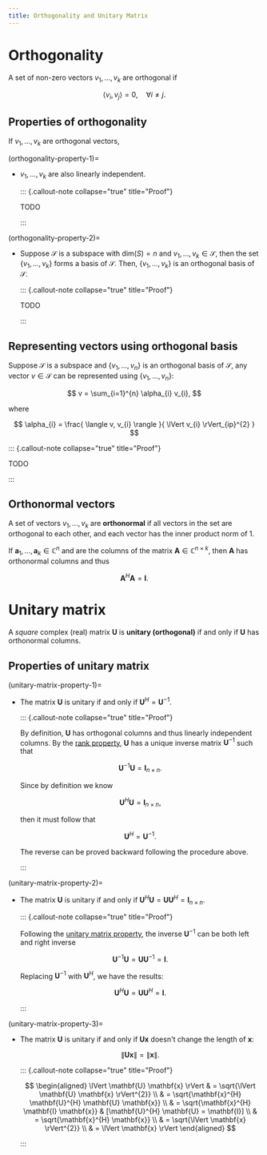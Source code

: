 ```yaml
---
title: Orthogonality and Unitary Matrix
---
```


# Orthogonality

A set of non-zero vectors $v_{1}, \dots, v_{k}$ are orthogonal if 

$$
\langle v_{i}, v_{j} \rangle = 0, \quad \forall i \neq j.
$$

## Properties of orthogonality

If $v_{1}, \dots, v_{k}$ are orthogonal vectors, 

(orthogonality-property-1)=

- $v_{1}, \dots, v_{k}$ are also linearly independent.

  ::: {.callout-note collapse="true" title="Proof"}
    
    TODO

  :::

(orthogonality-property-2)=

- Suppose $\mathcal{S}$ is a subspace with $\text{dim} (S) = n$ 
    and $v_{1}, \dots, v_{k} \in \mathcal{S}$, 
    then the set $\{ v_{1}, \dots, v_{k} \}$ forms a basis of $\mathcal{S}$.
    Then, $\{ v_{1}, \dots, v_{k} \}$ is an orthogonal basis of $\mathcal{S}$.
    
  ::: {.callout-note collapse="true" title="Proof"}
    
    TODO

  :::

## Representing vectors using orthogonal basis

Suppose $\mathcal{S}$ is a subspace and $\{ v_{1}, \dots, v_{n} \}$ is an orthogonal basis of $\mathcal{S}$, 
any vector $v \in \mathcal{S}$ can be represented using $\{ v_{1}, \dots, v_{n} \}$:

$$
v = \sum_{i=1}^{n} \alpha_{i} v_{i},
$$

where 

$$
\alpha_{i} = 
\frac{
    \langle v, v_{i} \rangle
}{
    \lVert v_{i} \rVert_{ip}^{2}
}
$$

::: {.callout-note collapse="true" title="Proof"}

TODO

:::

## Orthonormal vectors

A set of vectors $v_{1}, \dots, v_{k}$ are **orthonormal** if all vectors in the set are orthogonal to each other,
and each vector has the inner product norm of 1.

If $\mathbf{a}_{1}, \dots, \mathbf{a}_{k} \in \mathbb{C}^{n}$ and are the columns of the matrix $\mathbf{A} \in \mathbb{C}^{n \times k}$, 
then $\mathbf{A}$ has orthonormal columns and thus

$$ 
\mathbf{A}^{H} \mathbf{A} = \mathbf{I}.
$$

# Unitary matrix

A *square* complex (real) matrix $\mathbf{U}$ is **unitary (orthogonal)** if and only if $\mathbf{U}$ has orthonormal columns.

## Properties of unitary matrix

(unitary-matrix-property-1)=

- The matrix $\mathbf{U}$ is unitary if and only if $\mathbf{U}^{H} = \mathbf{U}^{-1}$.

  ::: {.callout-note collapse="true" title="Proof"}
    
    By definition, $\mathbf{U}$ has orthogonal columns and thus linearly independent columns. 
    By the [rank property](rank-property-5), $\mathbf{U}$ has a unique inverse matrix $\mathbf{U}^{-1}$ such that
    
    $$
    \mathbf{U}^{-1} \mathbf{U} = \mathbf{I}_{n \times n}.
    $$
    
    Since by definition we know 
    
    $$
    \mathbf{U}^{H} \mathbf{U} = \mathbf{I}_{n \times n},
    $$
    
    then it must follow that 
    
    $$
    \mathbf{U}^{H} = \mathbf{U}^{-1}.
    $$
    
    The reverse can be proved backward following the procedure above. 

  :::

(unitary-matrix-property-2)=

- The matrix $\mathbf{U}$ is unitary if and only if $\mathbf{U}^{H} \mathbf{U} = \mathbf{U} \mathbf{U}^{H} = \mathbf{I}_{n \times n}.$

  ::: {.callout-note collapse="true" title="Proof"}
    
    Following the [unitary matrix property](unitary-matrix-property-1), 
    the inverse $\mathbf{U}^{-1}$ can be both left and right inverse
    
    $$
    \mathbf{U}^{-1} \mathbf{U} = \mathbf{U} \mathbf{U}^{-1} = \mathbf{I}. 
    $$
    
    Replacing $\mathbf{U}^{-1}$ with $\mathbf{U}^{H}$, we have the results:
    
    $$
    \mathbf{U}^{H} \mathbf{U} = \mathbf{U} \mathbf{U}^{H} = \mathbf{I}. 
    $$

  :::

(unitary-matrix-property-3)=

- The matrix $\mathbf{U}$ is unitary if and only if $\mathbf{U} \mathbf{x}$ doesn't change the length of $\mathbf{x}$:

    $$
    \lVert \mathbf{U} \mathbf{x} \rVert = \lVert \mathbf{x} \rVert.
    $$
    
  ::: {.callout-note collapse="true" title="Proof"}
    
    $$
    \begin{aligned}
    \lVert \mathbf{U} \mathbf{x} \rVert 
    & = \sqrt{\lVert \mathbf{U} \mathbf{x} \rVert^{2}}
    \\
    & = \sqrt{\mathbf{x}^{H} \mathbf{U}^{H} \mathbf{U} \mathbf{x}}
    \\
    & = \sqrt{\mathbf{x}^{H} \mathbf{I} \mathbf{x}}
    & [\mathbf{U}^{H} \mathbf{U} = \mathbf{I}]
    \\
    & = \sqrt{\mathbf{x}^{H} \mathbf{x}}
    \\
    & = \sqrt{\lVert \mathbf{x} \rVert^{2}}
    \\
    & = \lVert \mathbf{x} \rVert
    \end{aligned}
    $$

  :::
